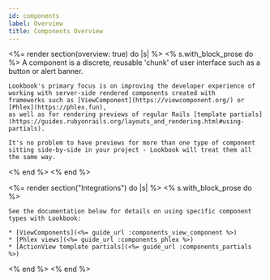 ```yaml
---
id: components
label: Overview
title: Components Overview
---
```


<%= render section(overview: true) do |s| %>
  <% s.with_block_prose do %>
    A component is a discrete, reusable 'chunk' of user interface such as a button or alert banner. 

    Lookbook's primary focus is on improving the developer experience of working with server-side rendered components created with
    frameworks such as [ViewComponent](https://viewcomponent.org/) or [Phlex](https://phlex.fun),
    as well as for rendering previews of regular Rails [template partials](https://guides.rubyonrails.org/layouts_and_rendering.html#using-partials).

    It's no problem to have previews for more than one type of component sitting side-by-side in your project - Lookbook will treat them all the same way.
  <% end %>
<% end %>

<%= render section("Integrations") do |s| %>
  <% s.with_block_prose do %>

    See the documentation below for details on using specific component types with Lookbook:

    * [ViewComponents](<%= guide_url :components_view_component %>)
    * [Phlex views](<%= guide_url :components_phlex %>)
    * [ActionView template partials](<%= guide_url :components_partials %>)

  <% end %>
<% end %>


